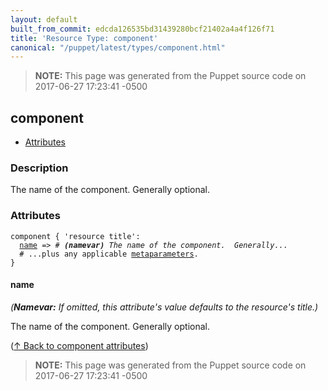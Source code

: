 ```yaml
---
layout: default
built_from_commit: edcda126535bd31439280bcf21402a4a4f126f71
title: 'Resource Type: component'
canonical: "/puppet/latest/types/component.html"
---
```


> **NOTE:** This page was generated from the Puppet source code on 2017-06-27 17:23:41 -0500

component
-----

* [Attributes](#component-attributes)

<h3 id="component-description">Description</h3>

The name of the component.  Generally optional.

<h3 id="component-attributes">Attributes</h3>

<pre><code>component { 'resource title':
  <a href="#component-attribute-name">name</a> =&gt; <em># <strong>(namevar)</strong> The name of the component.  Generally...</em>
  # ...plus any applicable <a href="{{puppet}}/metaparameter.html">metaparameters</a>.
}</code></pre>

<h4 id="component-attribute-name">name</h4>

_(**Namevar:** If omitted, this attribute's value defaults to the resource's title.)_

The name of the component.  Generally optional.

([↑ Back to component attributes](#component-attributes))





> **NOTE:** This page was generated from the Puppet source code on 2017-06-27 17:23:41 -0500